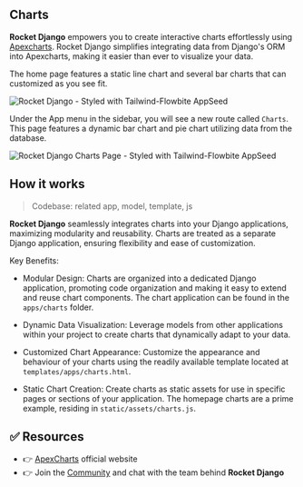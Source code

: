## Charts

**Rocket Django** empowers you to create interactive charts effortlessly using [Apexcharts](https://apexcharts.com/). Rocket Django simplifies integrating data from Django's ORM into Apexcharts, making it easier than ever to visualize your data.

The home page features a static line chart and several bar charts that can customized as you see fit.

![Rocket Django - Styled with Tailwind-Flowbite AppSeed](https://github.com/app-generator/dummy/assets/57325382/7988e817-841d-4e88-8a10-726cad0ae3c7)

Under the App menu in the sidebar, you will see a new route called `Charts`. This page features a dynamic bar chart and pie chart utilizing data from the database.

![Rocket Django Charts Page - Styled with Tailwind-Flowbite AppSeed](https://github.com/app-generator/dummy/assets/57325382/5b18f498-7cfc-4270-86f8-e77b2fb80e08)


## How it works

> Codebase: related app, model, template,  js

**Rocket Django** seamlessly integrates charts into your Django applications, maximizing modularity and reusability. Charts are treated as a separate Django application, ensuring flexibility and ease of customization.

Key Benefits:

- Modular Design: Charts are organized into a dedicated Django application, promoting code organization and making it easy to extend and reuse chart components. The chart application can be found in the `apps/charts` folder.

- Dynamic Data Visualization: Leverage models from other applications within your project to create charts that dynamically adapt to your data.

- Customized Chart Appearance: Customize the appearance and behaviour of your charts using the readily available template located at `templates/apps/charts.html`.

- Static Chart Creation: Create charts as static assets for use in specific pages or sections of your application. The homepage charts are a prime example, residing in `static/assets/charts.js`.


## ✅ Resources
- 👉 [ApexCharts](https://apexcharts.com/) official website
- 👉 Join the [Community](https://discord.com/invite/fZC6hup) and chat with the team behind **Rocket Django**